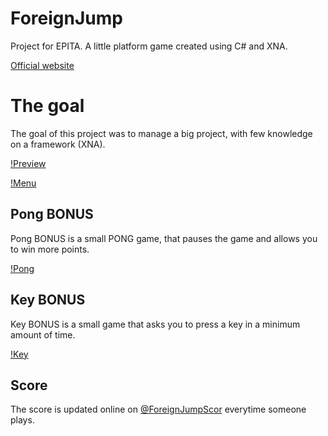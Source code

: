 # ForeignJump
Project for EPITA. A little platform game created using C# and XNA.

[Official website](http://foreignjump.com/)

# The goal
The goal of this project was to manage a big project, with few knowledge on a framework (XNA).

[!Preview](http://foreignjump.com/img/gallery/soutenance3.png)

[!Menu](http://foreignjump.com/img/gallery/menu.png)

## Pong BONUS

Pong BONUS is a small PONG game, that pauses the game and allows you to win more points.

[!Pong](http://foreignjump.com/img/gallery/pong.png)

## Key BONUS

Key BONUS is a small game that asks you to press a key in a minimum amount of time.

[!Key](http://foreignjump.com/img/gallery/keys.png)

## Score

The score is updated online on [@ForeignJumpScor](https://twitter.com/ForeignJumpScor) everytime someone plays.
